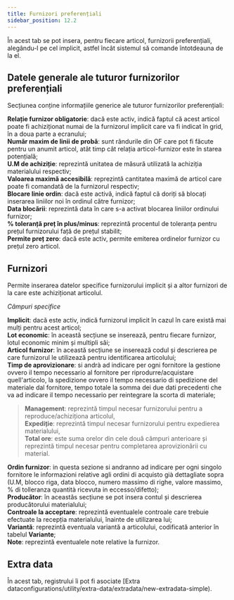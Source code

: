```yaml
---
title: Furnizori preferențiali
sidebar_position: 12.2
---
```


În acest tab se pot insera, pentru fiecare articol, furnizorii preferențiali, alegându-l pe cel implicit, astfel încât sistemul să comande întotdeauna de la el.

## Datele generale ale tuturor furnizorilor preferențiali

Secțiunea conține informațiile generice ale tuturor furnizorilor preferențiali:

**Relație furnizor obligatorie**: dacă este activ, indică faptul că acest articol poate fi achiziționat numai de la furnizorul implicit care va fi indicat în grid, în a doua parte a ecranului;  
**Număr maxim de linii de probă**: sunt rândurile din OF care pot fi făcute pentru un anumit articol, atât timp cât relația articol-furnizor este în starea potențială;  
**U.M de achiziție**: reprezintă unitatea de măsură utilizată la achiziția materialului respectiv;  
**Valoarea maximă accesibilă**: reprezintă cantitatea maximă de articol care poate fi comandată de la furnizorul respectiv;  
**Blocare linie ordin**: dacă este activă, indică faptul că doriți să blocați inserarea liniilor noi în ordinul către furnizor;  
**Data blocării**: reprezintă data în care s-a activat blocarea liniilor ordinului furnizor;  
**% toleranță preț în plus/minus**: reprezintă procentul de toleranța pentru prețul furnizorului față de prețul stabilit;  
**Permite preț zero**: dacă este activ, permite emiterea ordinelor furnizor cu prețul zero articol.

## Furnizori

Permite inserarea datelor specifice furnizorului implicit și a altor furnizori de la care este achiziționat articolul.

*Câmpuri specifice*

**Implicit**: dacă este activ, indică furnizorul implicit în cazul în care există mai mulți pentru acest articol;  
**Lot economic**: în această secțiune se inserează, pentru fiecare furnizor, lotul economic minim și multipli săi;  
**Articol furnizor**: în această secțiune se inserează codul și descrierea pe care furnizorul le utilizează pentru identificarea articolului;  
**Timp de aprovizionare**: si andrà ad indicare per ogni fornitore la gestione ovvero il tempo necessario al fornitore per riprodurre/acquistare quell'articolo, la spedizione ovvero il tempo necessario di spedizione del materiale dal fornitore, tempo totale la somma dei due dati precedenti che va ad indicare il tempo necessario per reintegrare la scorta di materiale;
> **Management**: reprezintă timpul necesar furnizorului pentru a reproduce/achiziționa articolul,  
**Expediție**: reprezintă timpul necesar furnizorului pentru expedierea materialului,  
**Total ore**: este suma orelor din cele două câmpuri anterioare și reprezintă timpul necesar pentru completarea aprovizionării cu material.  

**Ordin furnizor**: in questa sezione si andranno ad indicare per ogni singolo fornitore le informazioni relative agli ordini di acquisto già dettagliate sopra (U.M, blocco riga, data blocco, numero massimo di righe, valore massimo, % di tolleranza quantità ricevuta in eccesso/difetto);  
**Producător**: în aceastăs secțiune se pot insera contul și descrierea producătorului materialului;   
**Controale la acceptare**: reprezintă eventualele controale care trebuie efectuate la recepția materialului, înainte de utilizarea lui;  
**Variantă**: reprezintă eventuala variantă a articolului, codificată anterior în tabelul **Variante**;  
**Note**: reprezintă eventualele note relative la furnizor.

## Extra data
În acest tab, registrului îi pot fi asociate [Extra dataconfigurations/utility/extra-data/extradata/new-extradata-simple).